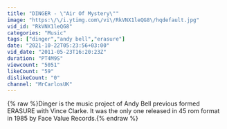 ```yaml
---
title: "DINGER - \"Air Of Mystery\""
image: "https:\/\/i.ytimg.com\/vi\/RkVNX1leQG8\/hqdefault.jpg"
vid_id: "RkVNX1leQG8"
categories: "Music"
tags: ["dinger","andy bell","erasure"]
date: "2021-10-22T05:23:56+03:00"
vid_date: "2011-05-23T16:20:23Z"
duration: "PT4M9S"
viewcount: "5051"
likeCount: "59"
dislikeCount: "0"
channel: "MrCarlosUK"
---
```

{% raw %}Dinger is the music project of Andy Bell previous formed ERASURE with Vince Clarke. It was the only one released in 45 rom format in 1985 by Face Value Records.{% endraw %}
